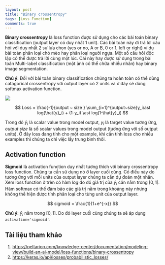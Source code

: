 ```yaml
---
layout: post
title: "Binary crossentropy"
tags: [Loss Function]
comments: true
---
```


**Binary crossentropy** là loss function được sử dụng cho các bài toán binary classification (output layer có duy nhất 1 unit). Các bài toán này đi trả lời câu hỏi với duy nhất 2 sự lựa chọn (yes or no, A or B, 0 or 1, left or right) ví dụ bài toán phân loại chó mèo hay phân loại người ngựa. Một số câu hỏi độc lập có thể được trả lời cùng một lúc. Cái này hay được sử dụng trong bài toán Multi-label classification (một ảnh có thể chứa nhiều nhãn) hay binary image segmentation.

**Chú ý**: Đối với bài toán binary classification chúng ta hoàn toàn có thể dùng catagorical crossentropy với output layer có 2 units và ở đây sẽ dùng softmax activation function.


<img src="https://peltarion.com/static/binary_crossentropy_setup.svg">

$$ Loss = \frac{-1}{output ~ size } \sum_{i=1}^{output~size}y_i\ast log(\hat{y}_i) + (1-y_i) \ast log(1-\hat{y}_i)  $$

Trong đó $\hat{y}_i$ là scalar value trong model output, $y_i$ là target value tương ứng, $output ~ size$ là số scalar values trong model output (tương ứng với số output units). Ở đây loss đang tính cho một example, khi cần tính loss cho nhiều examples thì chúng ta chỉ việc lấy trung bình thôi.

## Activation function
**Sigmoid** là activation function duy nhất tương thích với binary crossentropy loss function. Chúng ta cần sử dụng nó ở layer cuối cùng. Có điều này do tương ứng với mỗi units của output layer chúng ta cần dự đoán một nhãn. Xem loss function ở trên có hàm $log$ do đó giá trị của $\hat{y}_i$ cần nằm trong $[0, 1]$. Hàm softmax có thể đảm bảo các giá trị nằm trong khoảng này nhưng không thể hiện được tính phân loại cho từng unit của output layer.

$$ sigmoid = \frac{1}{1+e^{-x}} $$

**Chú ý**: $\hat{y}_i$ nằm trong $[0, 1]$. Do đó layer cuối cùng chúng ta sẽ áp dụng `activation='sigmoid'`.

## Tài liệu tham khảo
1. https://peltarion.com/knowledge-center/documentation/modeling-view/build-an-ai-model/loss-functions/binary-crossentropy 
2. https://keras.io/api/losses/probabilistic_losses/ 






